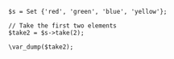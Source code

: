 ```basic-usage.php
$s = Set {'red', 'green', 'blue', 'yellow'};

// Take the first two elements
$take2 = $s->take(2);

\var_dump($take2);
```

